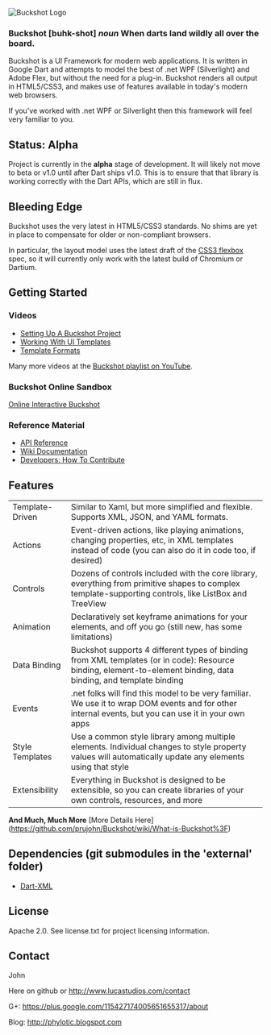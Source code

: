 ![Buckshot Logo](http://www.lucastudios.com/img/lucaui_logo_candidate2.png)

### Buckshot [buhk-shot] *noun* When darts land wildly all over the board. ###

Buckshot is a UI Framework for modern web applications. It is written in Google Dart and attempts to model the best of .net WPF (Silverlight) and Adobe Flex, but without the need for a plug-in. Buckshot renders all output in HTML5/CSS3, and makes use of features available in today's modern web browsers.

If you've worked with .net WPF or Silverlight then this framework will feel very familiar to you.

## Status: Alpha ##
Project is currently in the **alpha** stage of development.  It will likely not move to beta or v1.0 until after Dart ships v1.0. This is to ensure that that library is working correctly with the Dart APIs, which are still in flux.

## Bleeding Edge ##
Buckshot uses the very latest in HTML5/CSS3 standards.  No shims are yet in place to compensate for older or non-compliant browsers.

In particular, the layout model uses the latest draft of the [CSS3 flexbox](http://dev.w3.org/csswg/css3-flexbox/) spec, so it will currently only work with the latest build of Chromium or Dartium.

## Getting Started ##

### Videos ###
* [Setting Up A Buckshot Project](http://www.youtube.com/watch?v=9YXeNalVeGA)
* [Working With UI Templates](http://www.youtube.com/watch?v=LOacOkmd9FI)
* [Template Formats](http://www.youtube.com/watch?v=z5kRiTy0obI)

Many more videos at the [Buckshot playlist on YouTube](http://www.youtube.com/playlist?list=PLE04C8698A5FD2E9E&feature=view_all).

### Buckshot Online Sandbox ###
[Online Interactive Buckshot](http://www.lucastudios.com/trybuckshot)

### Reference Material ###
* [API Reference](http://www.lucastudios.com/trybuckshot/docs/)
* [Wiki Documentation](https://github.com/prujohn/Buckshot/wiki/_pages)
* [Developers: How To Contribute](https://github.com/prujohn/Buckshot/wiki/How-To-Contribute)

## Features
<table>
<tr>
<td>Template-Driven</td>
<td>Similar to Xaml, but more simplified and flexible.  Supports XML, JSON, and YAML formats.</td>
</tr>
<tr>
<td>Actions</td>
<td>Event-driven actions, like playing animations, changing properties, etc, in XML templates instead of code (you can also do it in code too, if desired)</td>
</tr>
<tr>
<td>Controls</td>
<td>Dozens of controls included with the core library, everything from primitive shapes to complex template-supporting controls, like ListBox and TreeView</td>
</tr>
<tr>
<td>Animation</td>
<td>Declaratively set keyframe animations for your elements, and off you go (still new, has some limitations)</td>
</tr>
<tr>
<td>Data Binding</td>
<td>
Buckshot supports 4 different types of binding from XML templates (or in code):  Resource binding, element-to-element binding, data binding, and template binding</td>
</tr>
<tr>
<td>Events</td>
<td>.net folks will find this model to be very familiar.  We use it to wrap DOM events and for other internal events, but you can use it in your own apps</td>
</tr>
<tr>
<td>Style Templates</td>
<td>Use a common style library among multiple elements.  Individual changes to style property values will automatically update any elements using that style</td>
</tr>
<tr>
<td>Extensibility</td>
<td>Everything in Buckshot is designed to be extensible, so you can create libraries of your own controls, resources, and more</td>
</tr>
</table>

**And Much, Much More** [More Details Here] (https://github.com/prujohn/Buckshot/wiki/What-is-Buckshot%3F)

## Dependencies (git submodules in the 'external' folder)
* [Dart-XML](https://github.com/prujohn/dart-xml)

## License
Apache 2.0. See license.txt for project licensing information.

## Contact

John

Here on github or http://www.lucastudios.com/contact

G+: https://plus.google.com/115427174005651655317/about

Blog: http://phylotic.blogspot.com
